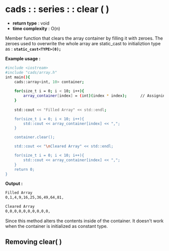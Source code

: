 # cads : : series : : clear ( )

 - **return type** : void
 - **time complexity** : O(n)

Member function that clears the array container by filling it with zeroes.
The zeroes used to overwrite the whole array are static_cast to initializtion type as : **`static_cast<TYPE>(0);`**

**Example usage :**
```sh
#include <iostream>
#include "cads/array.h"
int main(){
	cads::array<int, 10> container;
	
	for(size_t i = 0; i < 10; i++){
		array_container[index] = (int)(index * index);		// Assigning value to container.
	}
	
	std::cout << "Filled Array" << std::endl;

	for(size_t i = 0; i < 10; i++){
		std::cout << array_container[index] << ",";
	}

	container.clear();

	std::cout << "\nCleared Array" << std::endl;

	for(size_t i = 0; i < 10; i++){
		std::cout << array_container[index] << ",";
	}
	return 0;
}
```
**Output :**
```sh
Filled Array
0,1,4,9,16,25,36,49,64,81,

Cleared Array
0,0,0,0,0,0,0,0,0,0,
```

Since this method alters the contents inside of the container. It doesn't work when the container is initialized as constant type.

## Removing clear( )